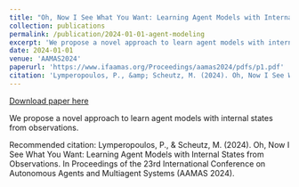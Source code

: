 ```yaml
---
title: "Oh, Now I See What You Want: Learning Agent Models with Internal States from Observations"
collection: publications
permalink: /publication/2024-01-01-agent-modeling
excerpt: 'We propose a novel approach to learn agent models with internal states from observations.'
date: 2024-01-01
venue: 'AAMAS2024'
paperurl: 'https://www.ifaamas.org/Proceedings/aamas2024/pdfs/p1.pdf'
citation: 'Lymperopoulos, P., &amp; Scheutz, M. (2024). Oh, Now I See What You Want: Learning Agent Models with Internal States from Observations. In Proceedings of the 23rd International Conference on Autonomous Agents and Multiagent Systems (AAMAS 2024).'
---
```


<a href='https://www.ifaamas.org/Proceedings/aamas2024/pdfs/p1.pdf'>Download paper here</a>

We propose a novel approach to learn agent models with internal states from observations.

Recommended citation: Lymperopoulos, P., & Scheutz, M. (2024). Oh, Now I See What You Want: Learning Agent Models with Internal States from Observations. In Proceedings of the 23rd International Conference on Autonomous Agents and Multiagent Systems (AAMAS 2024).